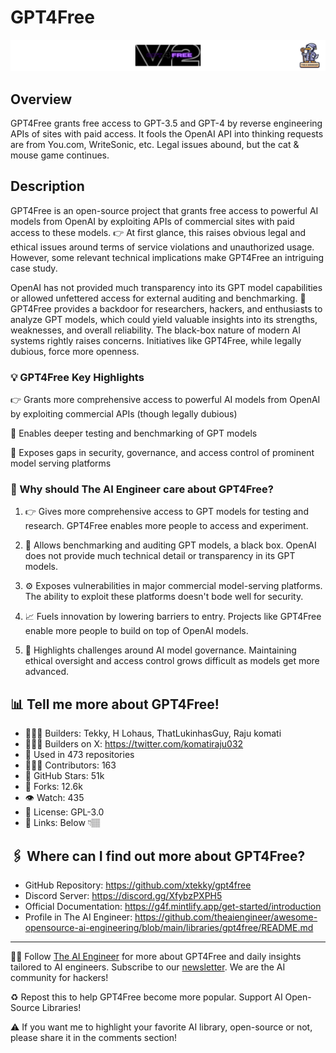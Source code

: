 # GPT4Free
![The AI Engineer presents GPT4Free](gpt4free_1920x192.png)
## Overview
GPT4Free grants free access to GPT-3.5 and GPT-4 by reverse engineering APIs of sites with paid access. It fools the OpenAI API into thinking requests are from You.com, WriteSonic, etc. Legal issues abound, but the cat & mouse game continues.

## Description

GPT4Free is an open-source project that grants free access to powerful AI models from OpenAI by exploiting APIs of commercial sites with paid access to these models. 👉 At first glance, this raises obvious legal and ethical issues around terms of service violations and unauthorized usage. However, some relevant technical implications make GPT4Free an intriguing case study.

OpenAI has not provided much transparency into its GPT model capabilities or allowed unfettered access for external auditing and benchmarking. 🔬 GPT4Free provides a backdoor for researchers, hackers, and enthusiasts to analyze GPT models, which could yield valuable insights into its strengths, weaknesses, and overall reliability. The black-box nature of modern AI systems rightly raises concerns. Initiatives like GPT4Free, while legally dubious, force more openness.

### 💡 GPT4Free Key Highlights

👉 Grants more comprehensive access to powerful AI models from OpenAI by exploiting commercial APIs (though legally dubious)

🔬 Enables deeper testing and benchmarking of GPT models

🚨 Exposes gaps in security, governance, and access control of prominent model serving platforms

### 🤔 Why should The AI Engineer care about GPT4Free?

1. 👉 Gives more comprehensive access to GPT models for testing and research. GPT4Free enables more people to access and experiment.

2. 🔬 Allows benchmarking and auditing GPT models, a black box. OpenAI does not provide much technical detail or transparency in its GPT models.

3. ⚙️ Exposes vulnerabilities in major commercial model-serving platforms. The ability to exploit these platforms doesn't bode well for security.

4. 📈 Fuels innovation by lowering barriers to entry. Projects like GPT4Free enable more people to build on top of OpenAI models.

5. 🚨 Highlights challenges around AI model governance. Maintaining ethical oversight and access control grows difficult as models get more advanced.


## 📊 Tell me more about GPT4Free!
* 👷🏽‍♀️ Builders: Tekky, H Lohaus, ThatLukinhasGuy, Raju komati
* 👩🏽‍🏭 Builders on X: https://twitter.com/komatiraju032
* 💾 Used in 473 repositories
* 👩🏽‍💻 Contributors: 163 
* 💫 GitHub Stars: 51k
* 🍴 Forks: 12.6k
* 👁️ Watch: 435
* 🪪 License: GPL-3.0
* 🔗 Links: Below 👇🏽

## 🖇️ Where can I find out more about GPT4Free?
* GitHub Repository: https://github.com/xtekky/gpt4free
* Discord Server: https://discord.gg/XfybzPXPH5
* Official Documentation: https://g4f.mintlify.app/get-started/introduction
* Profile in The AI Engineer: https://github.com/theaiengineer/awesome-opensource-ai-engineering/blob/main/libraries/gpt4free/README.md

---
🧙🏽 Follow [The AI Engineer](https://www.linkedin.com/company/theaiengineer/) for more about GPT4Free and daily insights tailored to AI engineers. Subscribe to our [newsletter](http://theaiengineerco.substack.com). We are the AI community for hackers!

♻️ Repost this to help GPT4Free become more popular. Support AI Open-Source Libraries!

⚠️ If you want me to highlight your favorite AI library, open-source or not, please share it in the comments section!